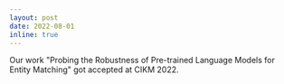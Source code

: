 ```yaml
---
layout: post
date: 2022-08-01
inline: true
---
```


Our work "Probing the Robustness of Pre-trained Language Models for Entity Matching" got accepted at CIKM 2022.



